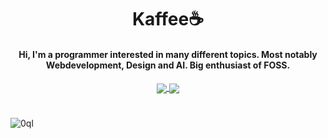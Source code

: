 <h1 align="center">Kaffee☕</h1>
<h4 align="center">Hi, I'm a programmer interested in many different topics. Most notably Webdevelopment, Design and AI. Big enthusiast of FOSS.</h4>
<div align="center">
<a href="https://github.com/0ql">
  <img align="center" src="https://github-readme-stats.vercel.app/api/top-langs/?username=0ql&layout=compact&theme=github_dark&langs_count=20&hide_border=true&show_icons=true" />
</a>
<a href="https://github.com/0ql/coffeetyper">
  <img align="center" src="https://github-readme-stats.vercel.app/api/pin/?username=0ql&repo=coffeetyper&hide_border=true&theme=github_dark" />
</a>
</div>
<h1></h1>
<p align="left"> <img src="https://komarev.com/ghpvc/?username=0ql&label=Profile%20views&color=0e75b6&style=flat" alt="0ql" /> </p>
